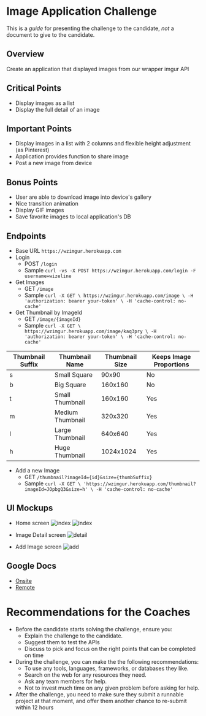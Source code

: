 # Image Application Challenge

This is a *guide* for presenting the challenge to the candidate, *not* a document to give to the candidate.

## Overview

Create an application that displayed images from our wrapper imgur API

## Critical Points
- Display images as a list
- Display the full detail of an image

## Important Points
- Display images in a list with 2 columns and flexible height adjustment (as Pinterest)
- Application provides function to share image
- Post a new image from device

## Bonus Points
- User are able to download image into device's gallery
- Nice transition animation
- Display GIF images
- Save favorite images to local application's DB

## Endpoints
- Base URL `https://wzimgur.herokuapp.com`
- Login
  * POST `/login`
  * Sample `curl -vs -X POST https://wzimgur.herokuapp.com/login -F username=wizeline`
- Get Images
  * GET `/image`
  * Sample `curl -X GET \
  https://wzimgur.herokuapp.com/image \
  -H 'authorization: bearer your-token' \
  -H 'cache-control: no-cache'
`
- Get Thumbnail by ImageId
  * GET `/image/{imageId}`
  * Sample `curl -X GET \
  https://wzimgur.herokuapp.com/image/kaq3pry \
  -H 'authorization: bearer your-token' \
  -H 'cache-control: no-cache' `


| Thumbnail Suffix | Thumbnail Name   | Thumbnail Size | Keeps Image Proportions |
|------------------|------------------|----------------|-------------------------|
| s                | Small Square     | 90x90          | No                      |
| b                | Big Square       | 160x160        | No                      |
| t                | Small Thumbnail  | 160x160        | Yes                     |
| m                | Medium Thumbnail | 320x320        | Yes                     |
| l                | Large Thumbnail  | 640x640        | Yes                     |
| h                | Huge Thumbnail   | 1024x1024      | Yes                     |


- Add a new Image
  * GET `/thumbnail?imageId={id}&size={thumbSuffix}`
  * Sample `curl -X GET \
  'https://wzimgur.herokuapp.com/thumbnail?imageId=JOpbgQ3&size=h' \
  -H 'cache-control: no-cache'
`

## UI Mockups
- Home screen
![index](index.png)
![index](index2.png)

- Image Detail screen
![detail](full-screen-image-v2.png)

- Add Image screen
![add](add-image.png)

## Google Docs
- [Onsite](https://drive.google.com/open?id=1n_9_eU0T8oU6h0NRTinK2BKU34QLNu1EQ0qIoQVBfBc)
- [Remote](https://drive.google.com/open?id=1NkOV6R0e2x7mAb1BhLS0QZDEi9L9y5ciIr5GuV-GxjI)

# Recommendations for the Coaches
- Before the candidate starts solving the challenge, ensure you:
  - Explain the challenge to the candidate.
  - Suggest them to test the APIs
  - Discuss to pick and focus on the right points that can be completed on time
- During the challenge, you can make the the following recommendations:
  - To use any tools, languages, frameworks, or databases they like.
  - Search on the web for any resources they need.
  - Ask any team members for help.
  - Not to invest much time on any given problem before asking for help.
- After the challenge, you need to make sure they submit a runnable project at that moment, and offer them another chance to re-submit within 12 hours
